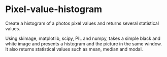 # Pixel-value-histogram
Create a histogram of a photos pixel values and returns several statistical values.

Using skimage, matplotlib, scipy, PIL and numpy, takes a simple black and white image and presents a histogram and the picture in the same window. It also returns statistical values such as mean, median and modal.
